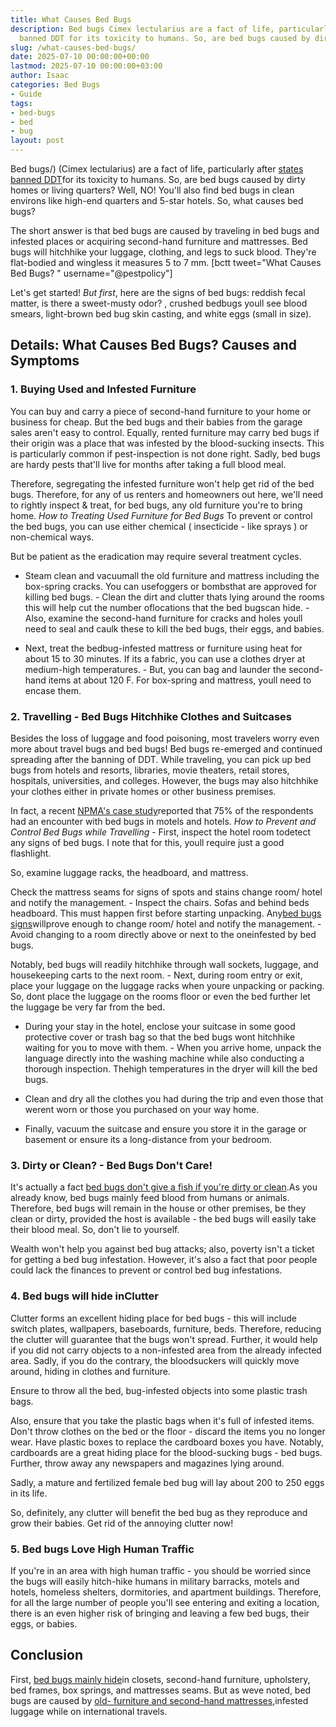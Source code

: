 ```yaml
---
title: What Causes Bed Bugs
description: Bed bugs Cimex lectularius are a fact of life, particularly after states
  banned DDT for its toxicity to humans. So, are bed bugs caused by dirty homes or...
slug: /what-causes-bed-bugs/
date: 2025-07-10 00:00:00+00:00
lastmod: 2025-07-10 00:00:00+03:00
author: Isaac
categories: Bed Bugs
- Guide
tags:
- bed-bugs
- bed
- bug
layout: post
---
```

Bed bugs/) (Cimex lectularius) are a fact of life, particularly after [states banned DDT](https://www.epa.gov/ingredients-used-pesticide-products/ddt-brief-history-and-status)for its toxicity to humans. So, are bed bugs caused by dirty homes or living quarters? Well, NO! You'll also find bed bugs in clean environs like high-end quarters and 5-star hotels. So, what causes bed bugs?

The short answer is that bed bugs are caused by traveling in bed bugs and infested places or acquiring second-hand furniture and mattresses. Bed bugs will hitchhike your luggage, clothing, and legs to suck blood. They're flat-bodied and wingless it measures 5 to 7 mm. [bctt tweet="What Causes Bed Bugs? " username="@pestpolicy"]

Let's get started! *But first*, here are the signs of bed bugs: reddish fecal matter, is there a sweet-musty odor? , crushed bedbugs youll see blood smears, light-brown bed bug skin casting, and white eggs (small in size).

##  Details: What Causes Bed Bugs? Causes and Symptoms

###  1. Buying Used and Infested Furniture

You can buy and carry a piece of second-hand furniture to your home or business for cheap. But the bed bugs and their babies from the garage sales aren't easy to control. Equally, rented furniture may carry bed bugs if their origin was a place that was infested by the blood-sucking insects. This is particularly common if pest-inspection is not done right. Sadly, bed bugs are hardy pests that'll live for months after taking a full blood meal.

Therefore, segregating the infested furniture won't help get rid of the bed bugs. Therefore, for any of us renters and homeowners out here, we'll need to rightly inspect & treat, for bed bugs, any old furniture you're to bring home. *How to Treating Used Furniture for Bed Bugs* To prevent or control the bed bugs, you can use either chemical ( insecticide - like sprays ) or non-chemical ways.

But be patient as the eradication may require several treatment cycles.

- Steam clean and vacuumall the old furniture and mattress including the box-spring cracks. You can usefoggers or bombsthat are approved for killing bed bugs. - Clean the dirt and clutter thats lying around the rooms this will help cut the number oflocations that the bed bugscan hide. - Also, examine the second-hand furniture for cracks and holes youll need to seal and caulk these to kill the bed bugs, their eggs, and babies.

- Next, treat the bedbug-infested mattress or furniture using heat for about 15 to 30 minutes. If its a fabric, you can use a clothes dryer at medium-high temperatures. - But, you can bag and launder the second-hand items at about 120 F. For box-spring and mattress, youll need to encase them.

###  2. Travelling - Bed Bugs Hitchhike Clothes and Suitcases

Besides the loss of luggage and food poisoning, most travelers worry even more about travel bugs and bed bugs! Bed bugs re-emerged and continued spreading after the banning of DDT. While traveling, you can pick up bed bugs from hotels and resorts, libraries, movie theaters, retail stores, hospitals, universities, and colleges. However, the bugs may also hitchhike your clothes either in private homes or other business premises.

In fact, a recent [NPMA's case study](https://www.npmapestworld.org/default/assets/File/newsroom/magazine/2015/nov-dec_2015.pdf)reported that 75% of the respondents had an encounter with bed bugs in motels and hotels. *How to Prevent and Control Bed Bugs while Travelling* - First, inspect the hotel room todetect any signs of bed bugs. I note that for this, youll require just a good flashlight.

So, examine luggage racks, the headboard, and mattress.

Check the mattress seams for signs of spots and stains change room/ hotel and notify the management. - Inspect the chairs. Sofas and behind beds headboard. This must happen first before starting unpacking. Any[bed bugs signs](https://pestpolicy.com/what-does-bed-bug-poop-look-like/)willprove enough to change room/ hotel and notify the management. - Avoid changing to a room directly above or next to the oneinfested by bed bugs.

Notably, bed bugs will readily hitchhike through wall sockets, luggage, and housekeeping carts to the next room. - Next, during room entry or exit, place your luggage on the luggage racks when youre unpacking or packing. So, dont place the luggage on the rooms floor or even the bed further let the luggage be very far from the bed.

- During your stay in the hotel, enclose your suitcase in some good protective cover or trash bag so that the bed bugs wont hitchhike waiting for you to move with them. - When you arrive home, unpack the language directly into the washing machine while also conducting a thorough inspection. Thehigh temperatures in the dryer will kill the bed bugs.

- Clean and dry all the clothes you had during the trip and even those that werent worn or those you purchased on your way home.

- Finally, vacuum the suitcase and ensure you store it in the garage or basement or ensure its a long-distance from your bedroom.

###  3. Dirty or Clean? - Bed Bugs Don't Care!

It's actually a fact [bed bugs don't give a fish if you're dirty or clean](https://www.thoughtco.com/what-are-these-tiny-black-bugs-in-my-house-1968030).As you already know, bed bugs mainly feed blood from humans or animals. Therefore, bed bugs will remain in the house or other premises, be they clean or dirty, provided the host is available - the bed bugs will easily take their blood meal. So, don't lie to yourself.

Wealth won't help you against bed bug attacks; also, poverty isn't a ticket for getting a bed bug infestation. However, it's also a fact that poor people could lack the finances to prevent or control bed bug infestations.

###  4. Bed bugs will hide inClutter

Clutter forms an excellent hiding place for bed bugs - this will include switch plates, wallpapers, baseboards, furniture, beds. Therefore, reducing the clutter will guarantee that the bugs won't spread. Further, it would help if you did not carry objects to a non-infested area from the already infected area. Sadly, if you do the contrary, the bloodsuckers will quickly move around, hiding in clothes and furniture.

Ensure to throw all the bed, bug-infested objects into some plastic trash bags.

Also, ensure that you take the plastic bags when it's full of infested items. Don't throw clothes on the bed or the floor - discard the items you no longer wear. Have plastic boxes to replace the cardboard boxes you have. Notably, cardboards are a great hiding place for the blood-sucking bugs - bed bugs. Further, throw away any newspapers and magazines lying around.

Sadly, a mature and fertilized female bed bug will lay about 200 to 250 eggs in its life.

So, definitely, any clutter will benefit the bed bug as they reproduce and grow their babies. Get rid of the annoying clutter now!

###  5. Bed bugs Love High Human Traffic

If you're in an area with high human traffic - you should be worried since the bugs will easily hitch-hike humans in military barracks, motels and hotels, homeless shelters, dormitories, and apartment buildings. Therefore, for all the large number of people you'll see entering and exiting a location, there is an even higher risk of bringing and leaving a few bed bugs, their eggs, or babies.

##  Conclusion

First, [bed bugs mainly hide](https://pestpolicy.com/where-do-bed-bugs-hide/)in closets, second-hand furniture, upholstery, bed frames, box springs, and mattresses seams. But as weve noted, bed bugs are caused by [old- furniture and second-hand mattresses](https://pestpolicy.com/best-bed-bug-mattress-encasements/),infested luggage while on international travels.